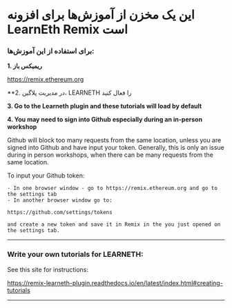 # این یک مخزن از آموزش‌ها برای افزونه LearnEth Remix است

### برای استفاده از این آموزش‌ها:

**1. ریمیکس باز**

https://remix.ethereum.org

\*\*2. در مدیریت پلاگین، LEARNETH را فعال کنید

**3. Go to the Learneth plugin and these tutorials will load by default**

**4. You may need to sign into Github especially during an in-person workshop**

Github will block too many requests from the same location, unless you are signed into Github and have input your token.  Generally, this is only an issue during in person workshops, when there can be many requests from the same location.

To input your Github token:

```
- In one browser window - go to https://remix.ethereum.org and go to the settings tab
- In another browser window go to: 

https://github.com/settings/tokens 

and create a new token and save it in Remix in the you just opened on the settings tab.
```

---

### Write your own tutorials for LEARNETH:

See this site for instructions:

https://remix-learneth-plugin.readthedocs.io/en/latest/index.html#creating-tutorials

---

